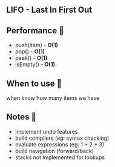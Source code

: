 ## LIFO - Last In  First Out

## Performance 🚀
* push(item) - **O(1)**
* pop()      - **O(1)**
* peek()     - **O(1)**
* isEmpty()  - **O(1)**

## When to use 🤔
when know how many items we have


## Notes 📝
* implement undo features
* build compilers (eg: syntax checking)
* evaluate expressions (eg: 1 + 2 * 3)
* build navigation (forward/back)
* stacks not implemented for lookups